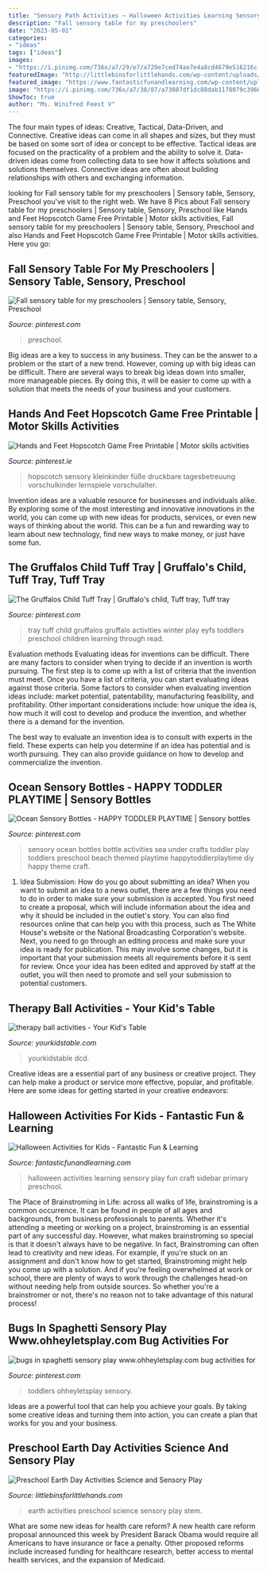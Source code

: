 ```yaml
---
title: "Sensory Path Activities ~ Halloween Activities Learning Sensory Play Fun Craft Sidebar Primary Preschool"
description: "Fall sensory table for my preschoolers"
date: "2023-05-01"
categories:
- "ideas"
tags: ["ideas"]
images:
- "https://i.pinimg.com/736x/a7/29/e7/a729e7ced74ae7e4a8cd4679e516216c--sensory-table-bats.jpg"
featuredImage: "http://littlebinsforlittlehands.com/wp-content/uploads/2016/02/Preschool-Earth-Day-activities-science-STEM-and-sensory-play-idea-to-celebrate-Earth-Day-2-680x1020.jpg"
featured_image: "https://www.fantasticfunandlearning.com/wp-content/uploads/2014/09/Over-35-fun-Halloween-activities-for-kids-sensory-play-learning-activities-art-craft-book-lists-and-more.jpg"
image: "https://i.pinimg.com/736x/a7/38/87/a73887df1dc88dab1178079c3960d67e.jpg"
ShowToc: true
author: "Ms. Winifred Feest V"
---
```



The four main types of ideas: Creative, Tactical, Data-Driven, and Connective.
Creative ideas can come in all shapes and sizes, but they must be based on some sort of idea or concept to be effective. Tactical ideas are focused on the practicality of a problem and the ability to solve it. Data-driven ideas come from collecting data to see how it affects solutions and solutions themselves. Connective ideas are often about building relationships with others and exchanging information.

	

		
looking for Fall sensory table for my preschoolers | Sensory table, Sensory, Preschool you've visit to the right web. We have 8 Pics about Fall sensory table for my preschoolers | Sensory table, Sensory, Preschool like Hands and Feet Hopscotch Game Free Printable | Motor skills activities, Fall sensory table for my preschoolers | Sensory table, Sensory, Preschool and also Hands and Feet Hopscotch Game Free Printable | Motor skills activities. Here you go:
		
    
## Fall Sensory Table For My Preschoolers | Sensory Table, Sensory, Preschool

<img loading=lazy src="https://i.pinimg.com/736x/a7/29/e7/a729e7ced74ae7e4a8cd4679e516216c--sensory-table-bats.jpg" onerror="this.onerror=null;this.src='https://tse4.mm.bing.net/th?id=OIP.77kpLvtHA1N3gpH6StMb8wDgEs&amp;pid=15.1';" alt="Fall sensory table for my preschoolers | Sensory table, Sensory, Preschool">

_Source: pinterest.com_

>preschool. 

	

Big ideas are a key to success in any business. They can be the answer to a problem or the start of a new trend. However, coming up with big ideas can be difficult. There are several ways to break big ideas down into smaller, more manageable pieces. By doing this, it will be easier to come up with a solution that meets the needs of your business and your customers.

    
## Hands And Feet Hopscotch Game Free Printable | Motor Skills Activities

<img loading=lazy src="https://i.pinimg.com/736x/a7/38/87/a73887df1dc88dab1178079c3960d67e.jpg" onerror="this.onerror=null;this.src='https://tse4.mm.bing.net/th?id=OIP.tz8TSxJ36jBS-vQIdjwYbQHaPj&amp;pid=15.1';" alt="Hands and Feet Hopscotch Game Free Printable | Motor skills activities">

_Source: pinterest.ie_

>hopscotch sensory kleinkinder füße druckbare tagesbetreuung vorschulkinder lernspiele vorschulalter. 

	

Invention ideas are a valuable resource for businesses and individuals alike. By exploring some of the most interesting and innovative innovations in the world, you can come up with new ideas for products, services, or even new ways of thinking about the world. This can be a fun and rewarding way to learn about new technology, find new ways to make money, or just have some fun.

    
## The Gruffalos Child Tuff Tray | Gruffalo&#039;s Child, Tuff Tray, Tuff Tray

<img loading=lazy src="https://i.pinimg.com/736x/3b/6d/64/3b6d647d6acdad5a68789f324a54e142.jpg" onerror="this.onerror=null;this.src='https://tse4.mm.bing.net/th?id=OIP.MoSjAMvoizsyH9j6PmMCfwHaLu&amp;pid=15.1';" alt="The Gruffalos Child Tuff Tray | Gruffalo&#039;s child, Tuff tray, Tuff tray">

_Source: pinterest.com_

>tray tuff child gruffalos gruffalo activities winter play eyfs toddlers preschool children learning through read. 

	

Evaluation methods
Evaluating ideas for inventions can be difficult. There are many factors to consider when trying to decide if an invention is worth pursuing. The first step is to come up with a list of criteria that the invention must meet. Once you have a list of criteria, you can start evaluating ideas against those criteria.
Some factors to consider when evaluating invention ideas include: market potential, patentability, manufacturing feasibility, and profitability. Other important considerations include: how unique the idea is, how much it will cost to develop and produce the invention, and whether there is a demand for the invention.

The best way to evaluate an invention idea is to consult with experts in the field. These experts can help you determine if an idea has potential and is worth pursuing. They can also provide guidance on how to develop and commercialize the invention.

    
## Ocean Sensory Bottles - HAPPY TODDLER PLAYTIME | Sensory Bottles

<img loading=lazy src="https://i.pinimg.com/736x/26/6f/0c/266f0c3281cd5d77905269899d42ed11.jpg" onerror="this.onerror=null;this.src='https://tse2.mm.bing.net/th?id=OIP.AQanPziipihBmdVRCgKksQHaO0&amp;pid=15.1';" alt="Ocean Sensory Bottles - HAPPY TODDLER PLAYTIME | Sensory bottles">

_Source: pinterest.com_

>sensory ocean bottles bottle activities sea under crafts toddler play toddlers preschool beach themed playtime happytoddlerplaytime diy happy theme craft. 

	

1. Idea Submission: How do you go about submitting an idea?
When you want to submit an idea to a news outlet, there are a few things you need to do in order to make sure your submission is accepted. 
You first need to create a proposal, which will include information about the idea and why it should be included in the outlet's story. You can also find resources online that can help you with this process, such as The White House's website or the National Broadcasting Corporation's website. 
Next, you need to go through an editing process and make sure your idea is ready for publication. This may involve some changes, but it is important that your submission meets all requirements before it is sent for review. 
Once your idea has been edited and approved by staff at the outlet, you will then need to promote and sell your submission to potential customers.

    
## Therapy Ball Activities - Your Kid&#039;s Table

<img loading=lazy src="https://yourkidstable.com/wp-content/uploads/2019/10/therapy-ball-1-e1570557495306.jpg" onerror="this.onerror=null;this.src='https://tse1.mm.bing.net/th?id=OIP.4mVsEZS-PtQLZcTytoaLCgHaLH&amp;pid=15.1';" alt="therapy ball activities - Your Kid&#039;s Table">

_Source: yourkidstable.com_

>yourkidstable dcd. 

	

Creative ideas are a essential part of any business or creative project. They can help make a product or service more effective, popular, and profitable. Here are some ideas for getting started in your creative endeavors:

    
## Halloween Activities For Kids - Fantastic Fun &amp; Learning

<img loading=lazy src="https://www.fantasticfunandlearning.com/wp-content/uploads/2014/09/Over-35-fun-Halloween-activities-for-kids-sensory-play-learning-activities-art-craft-book-lists-and-more.jpg" onerror="this.onerror=null;this.src='https://tse3.mm.bing.net/th?id=OIP.mPLj9GH0Jd-lPdigcsJRJwHaMW&amp;pid=15.1';" alt="Halloween Activities for Kids - Fantastic Fun &amp; Learning">

_Source: fantasticfunandlearning.com_

>halloween activities learning sensory play fun craft sidebar primary preschool. 

	

The Place of Brainstroming in Life:
across all walks of life, brainstroming is a common occurrence. It can be found in people of all ages and backgrounds, from business professionals to parents. Whether it's attending a meeting or working on a project, brainstroming is an essential part of any successful day. However, what makes brainstroming so special is that it doesn't always have to be negative. In fact, Brainstroming can often lead to creativity and new ideas. For example, if you're stuck on an assignment and don't know how to get started, Brainstroming might help you come up with a solution. And if you're feeling overwhelmed at work or school, there are plenty of ways to work through the challenges head-on without needing help from outside sources. So whether you're a brainstromer or not, there's no reason not to take advantage of this natural process!

    
## Bugs In Spaghetti Sensory Play Www.ohheyletsplay.com Bug Activities For

<img loading=lazy src="https://i.pinimg.com/736x/53/bd/94/53bd94ede0812a38841a87c61da4ef1d.jpg" onerror="this.onerror=null;this.src='https://tse3.mm.bing.net/th?id=OIP.fvl_hYv3RMsrM42IqRQb9wHaLH&amp;pid=15.1';" alt="bugs in spaghetti sensory play www.ohheyletsplay.com bug activities for">

_Source: pinterest.com_

>toddlers ohheyletsplay sensory. 

	

Ideas are a powerful tool that can help you achieve your goals. By taking some creative ideas and turning them into action, you can create a plan that works for you and your business.

    
## Preschool Earth Day Activities Science And Sensory Play

<img loading=lazy src="http://littlebinsforlittlehands.com/wp-content/uploads/2016/02/Preschool-Earth-Day-activities-science-STEM-and-sensory-play-idea-to-celebrate-Earth-Day-2-680x1020.jpg" onerror="this.onerror=null;this.src='https://tse1.mm.bing.net/th?id=OIP.vFcHE1HBFP8-zDb-KcQmoQHaLH&amp;pid=15.1';" alt="Preschool Earth Day Activities Science and Sensory Play">

_Source: littlebinsforlittlehands.com_

>earth activities preschool science sensory play stem. 

	

What are some new ideas for health care reform?
A new health care reform proposal announced this week by President Barack Obama would require all Americans to have insurance or face a penalty. Other proposed reforms include increased funding for healthcare research, better access to mental health services, and the expansion of Medicaid.

